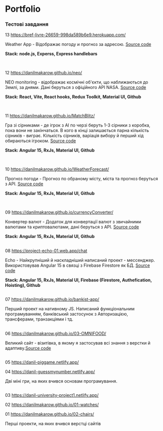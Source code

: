 # Portfolio

### Тестові завдання

13  https://bref-livre-26659-998da589b6e9.herokuapp.com/

Weather App - Відображає погоду и прогноз за адресою.
<a href="https://github.com/danilmakarow/WeatherApp">Source code</a>

<strong> Stack: node.js, Experss, Express handlebars </strong>

<br/>

12  https://danilmakarow.github.io/neo/

NEO monitoring - відображає космічні об'єкти, що наближаються до Землі, за днями. Дані беруться з офіційного API NASA.
<a href="https://github.com/danilmakarow/neo">Source code</a>

<strong> Stack: React, Vite, React hooks, Redux Toolkit, Material UI, Github </strong>

<br/>

11  https://danilmakarow.github.io/MatchBlitz/

Гра зі сірниками - де ігрок з АІ по черзі беруть 1-3 сірники з коробка, пока вони не закінчаться. В кого в кінці залишається парна кількість сірників - виграє. Кількість сірників, варіація вибору й перший хід обираються ігроком.
<a href="https://github.com/danilmakarow/MatchBlitz">Source code</a>

<strong> Stack: Angular 15, RxJs, Material UI, Github </strong>

<br/>

10  https://danilmakarow.github.io/WeatherForecast/

Прогноз погоди - Прогноз по обраному місту, міста та прогноз беруться з API.
<a href="https://github.com/danilmakarow/WeatherForecast/tree/master">Source code</a>

<strong> Stack: Angular 15, RxJs, Material UI, Github </strong>

<br/>

09 https://danilmakarow.github.io/currencyConverter/

Конвертер валют - Додаток для конвертації валют з звичайними валютами та криптовалютами, дані беруться з API.
<a href="https://github.com/danilmakarow/currencyConverter">Source code</a>

<strong> Stack: Angular 15, RxJs, Material UI, Github </strong>

##


08 https://project-echo-01.web.app/chat

Echo - Найкрупніший й наскладніший написаний проект - мессенджер. Використовував Angular 15 в связці з Firebase Firestore як БД.
<a href="https://github.com/danilmakarow/echo">Source code</a>

<strong> Stack: Angular 15, RxJs, Material UI, Firebase (Firestore, Authefication, Hoisting), Github </strong>

##

07 https://danilmakarow.github.io/bankist-app/

Перший проект на нативному JS. Написаний функціональним програмуванням, банківський застосунок з Авторизацією, трансферами, транзакціями і тд.

##

06 https://danilmakarow.github.io/03-OMNIFOOD/ 

Великий сайт - візитівка, в якому я застосував всі знання з верстки й адаптиву.<a href="https://github.com/danilmakarow/03-OMNIFOOD">Source code</a>

##

05 https://danil-piggame.netlify.app/

04 https://danil-guessmynumber.netlify.app/ 

Дві міні гри, на яких вчився основам програмування.

##

03 https://danil-university-project1.netlify.app/ 

02 https://danilmakarow.github.io/01-watches/

01 https://danilmakarow.github.io/02-chairs/ 

Перші проекти, на яких вчився верстці сайтів
